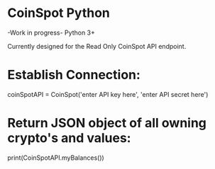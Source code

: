 # CoinSpot Python 
-Work in progress- Python 3+

Currently designed for the Read Only CoinSpot API endpoint.


# Establish Connection:
coinSpotAPI = CoinSpot('enter API key here', 'enter API secret here')

# Return JSON object of all owning crypto's and values:
print(CoinSpotAPI.myBalances())
